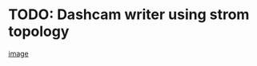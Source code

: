# TODO: Dashcam writer using strom topology

[image](https://raw.githubusercontent.com/acupple/dashcam/master/dashcam-storm/Dashcam%20Topology.jpg)
